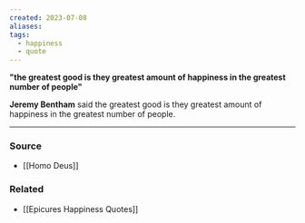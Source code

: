 ```yaml
---
created: 2023-07-08
aliases: 
tags:
  - happiness
  - quote
---
```

**"the greatest good is they greatest amount of happiness in the greatest number of people"**

**Jeremy Bentham** said the greatest good is they greatest amount of happiness in the greatest number of people. 

---

### Source
- [[Homo Deus]]

### Related
- [[Epicures  Happiness  Quotes]]
